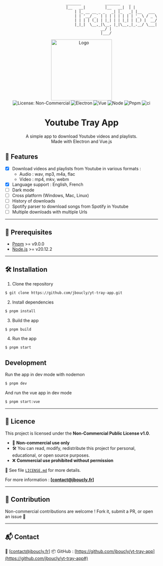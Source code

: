```
                            _______           _______    _
                            |__   __|         |__   __|  | |
                                | |_ __ __ _ _   _| |_   _| |__   ___
                                | | '__/ _` | | | | | | | | '_ \ / _ \
                                | | | | (_| | |_| | | |_| | |_) |  __/
                                |_|_|  \__,_|\__, |_|\__,_|_.__/ \___|
                                            __/ |
                                            |___/
```

<div align="center">
  <img src="https://raw.githubusercontent.com/jboucly/yt-tray-app/main/src/assets/logo.png" alt="Logo" width="200"/>
</div>

<div align="center">
    <img src="https://img.shields.io/badge/license-Non--Commercial-red?style=for-the-badge" alt="License: Non-Commercial" />
    <img src="https://img.shields.io/badge/-electron-F1C40F?style=for-the-badge&labelColor=17202A&logo=electron&logoColor=61DBFB" alt="Electron" />
    <img src="https://img.shields.io/badge/-vue-4CD964?style=for-the-badge&labelColor=17202A&logo=vue.js&logoColor=61DBFB" alt="Vue" />
    <img src="https://img.shields.io/badge/-node-8CC84B?style=for-the-badge&labelColor=17202A&logo=node.js&logoColor=339933" alt="Node" />
    <img src="https://img.shields.io/badge/pnpm-20232A?style=for-the-badge&logo=pnpm&logoColor=f6922" alt="Pnpm" />
    <img src="https://github.com/jboucly/tray-tube/actions/workflows/quality.yml/badge.svg" alt="ci" />
</div>

<div align="center">
  <h1>Youtube Tray App</h1>
  <p>
    A simple app to download Youtube videos and playlists.<br>
    Made with Electron and Vue.js
  </p>
</div>

## 🚀 Features

- [x] Download videos and playlists from Youtube in various formats :
    - Audio : wav, mp3, m4a, flac
    - Video : mp4, mkv, webm
- [x] Language support : English, French
- [ ] Dark mode
- [ ] Cross platform (Windows, Mac, Linux)
- [ ] History of downloads
- [ ] Spotify parser to download songs from Spotify in Youtube
- [ ] Multiple downloads with multiple Urls

---

## 📄 Prerequisites

- [Pnpm](https://pnpm.io/) >= v9.0.0
- [Node.js](https://nodejs.org/en/) >= v20.12.2

---

## 🛠️ Installation

1. Clone the repository

```bash
$ git clone https://github.com/jboucly/yt-tray-app.git
```

2. Install dependencies

```bash
$ pnpm install
```

3. Build the app

```bash
$ pnpm build
```

4. Run the app

```bash
$ pnpm start
```

## Development

Run the app in dev mode with nodemon

```bash
$ pnpm dev
```

And run the vue app in dev mode

```bash
$ pnpm start:vue
```

---

## 📄 Licence

This project is licensed under the **Non-Commercial Public License v1.0**.

- 📎 **Non-commercial use only**
- 🛠️ You can read, modify, redistribute this project for personal, educational, or open source purposes.
- ❌ **Commercial use prohibited without permission**

🧾 See file [`LICENSE.md`](./LICENSE.md) for more details.

For more information : **[contact@jboucly.fr]**

---

## 🤝 Contribution

Non-commercial contributions are welcome !
Fork it, submit a PR, or open an issue 🙌

---

## 📬 Contact

📧 [contact@jboucly.fr]
📦 GitHub : [https://github.com/jboucly/yt-tray-app](https://github.com/jboucly/yt-tray-app#)
